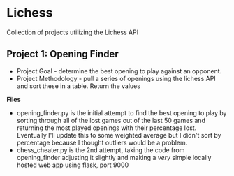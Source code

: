 # Lichess
Collection of projects utilizing the Lichess API


## Project 1: Opening Finder

- Project Goal - determine the best opening to play against an opponent.
- Project Methodology - pull a series of openings using the lichess API and sort these in a table. Return the values 
  
**Files**
- opening_finder.py is the initial attempt to find the best opening to play by sorting through all of the lost games out of the last 50 games and returning the most played openings with their percentage lost. Eventually I'll update this to some weighted average but I didn't sort by percentage because I thought outliers would be a problem.
- chess_cheater.py is the 2nd attempt, taking the code from opening_finder adjusting it slightly and making a *very* simple locally hosted web app using flask, port 9000
